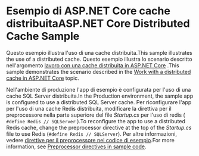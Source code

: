 # <a name="aspnet-core-distributed-cache-sample"></a><span data-ttu-id="73acf-101">Esempio di ASP.NET Core cache distribuita</span><span class="sxs-lookup"><span data-stu-id="73acf-101">ASP.NET Core Distributed Cache Sample</span></span>

<span data-ttu-id="73acf-102">Questo esempio illustra l'uso di una cache distribuita.</span><span class="sxs-lookup"><span data-stu-id="73acf-102">This sample illustrates the use of a distributed cache.</span></span> <span data-ttu-id="73acf-103">Questo esempio illustra lo scenario descritto nell'argomento [lavoro con una cache distribuita in ASP.NET Core](https://docs.microsoft.com/aspnet/core/performance/caching/distributed) .</span><span class="sxs-lookup"><span data-stu-id="73acf-103">This sample demonstrates the scenario described in the [Work with a distributed cache in ASP.NET Core](https://docs.microsoft.com/aspnet/core/performance/caching/distributed) topic.</span></span>

<span data-ttu-id="73acf-104">Nell'ambiente di produzione l'app di esempio è configurata per l'uso di una cache SQL Server distribuita.</span><span class="sxs-lookup"><span data-stu-id="73acf-104">In the Production environment, the sample app is configured to use a distributed SQL Server cache.</span></span> <span data-ttu-id="73acf-105">Per riconfigurare l'app per l'uso di una cache Redis distribuita, modificare la direttiva per il preprocessore nella parte superiore del file *Startup.cs* per l'uso di redis ( `#define Redis // SQLServer` ).</span><span class="sxs-lookup"><span data-stu-id="73acf-105">To reconfigure the app to use a distributed Redis cache, change the preprocessor directive at the top of the *Startup.cs* file to use Redis (`#define Redis // SQLServer`).</span></span> <span data-ttu-id="73acf-106">Per altre informazioni, vedere [direttive per il preprocessore nel codice di esempio](https://docs.microsoft.com/aspnet/core/introduction-to-aspnet-core#preprocessor-directives-in-sample-code).</span><span class="sxs-lookup"><span data-stu-id="73acf-106">For more information, see [Preprocessor directives in sample code](https://docs.microsoft.com/aspnet/core/introduction-to-aspnet-core#preprocessor-directives-in-sample-code).</span></span>
